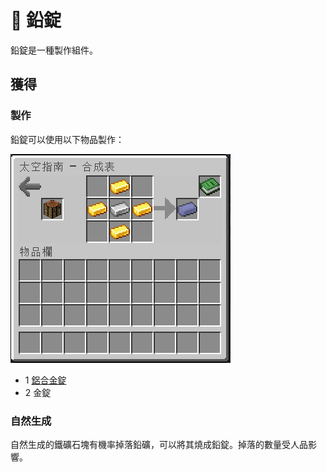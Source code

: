 # 💎 鉛錠

鉛錠是一種製作組件。

## 獲得

### 製作

鉛錠可以使用以下物品製作：

![](<../.gitbook/assets/image (220).png>)

* 1 [鋁合金錠](../item/aluminium-alloy-ingot.md)
* 2 金錠

### 自然生成

自然生成的鐵礦石塊有機率掉落鉛礦，可以將其燒成鉛錠。掉落的數量受人品影響。
